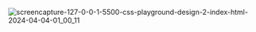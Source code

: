 ![screencapture-127-0-0-1-5500-css-playground-design-2-index-html-2024-04-04-01_00_11](https://github.com/kashifjhanjaria/css-home-page-design-1/assets/35094497/67aac461-0a7e-4397-8e77-fd96cc05862d)
